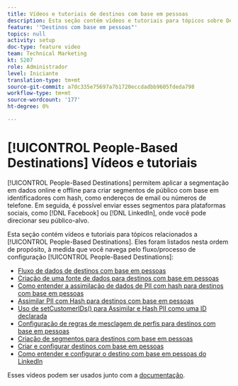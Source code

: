 ```yaml
---
title: Vídeos e tutoriais de destinos com base em pessoas
description: Esta seção contém vídeos e tutoriais para tópicos sobre Destinos com base em pessoas.
feature: '"Destinos com base em pessoas"'
topics: null
activity: setup
doc-type: feature video
team: Technical Marketing
kt: 5207
role: Administrador
level: Iniciante
translation-type: tm+mt
source-git-commit: a7dc335e75697a7b1720eccdadbb9605fdeda798
workflow-type: tm+mt
source-wordcount: '177'
ht-degree: 0%

---
```



# [!UICONTROL People-Based Destinations] Vídeos e tutoriais

[!UICONTROL People-Based Destinations] permitem aplicar a segmentação em dados online e offline para criar segmentos de público com base em identificadores com hash, como endereços de email ou números de telefone. Em seguida, é possível enviar esses segmentos para plataformas sociais, como [!DNL Facebook] ou [!DNL LinkedIn], onde você pode direcionar seu público-alvo.

Esta seção contém vídeos e tutoriais para tópicos relacionados a [!UICONTROL People-Based Destinations]. Eles foram listados nesta ordem de propósito, à medida que você navega pelo fluxo/processo de configuração [!UICONTROL People-Based Destinations]:

* [Fluxo de dados de destinos com base em pessoas](people-based-destinations-data-flow.md)
* [Criação de uma fonte de dados para destinos com base em pessoas](creating-a-data-source-for-people-based-destinations.md)
* [Como entender a assimilação de dados de PII com hash para destinos com base em pessoas](understanding-hashed-pii-data-ingestion-for-people-based-destinations.md)
* [Assimilar PII com Hash para destinos com base em pessoas](ingesting-hashed-pii-for-people-based-destinations.md)
* [Uso de setCustomerIDs() para Assimilar e Hash PII como uma ID declarada](using-setcustomerids-to-ingest-and-hash-pii-as-a-declared-id.md)
* [Configuração de regras de mesclagem de perfis para destinos com base em pessoas](configuring-profile-merge-rules-for-people-based-destinations.md)
* [Criação de segmentos para destinos com base em pessoas](creating-segments-for-people-based-destinations.md)
* [Criar e configurar destinos com base em pessoas](create-and-configure-people-based-destinations.md)
* [Como entender e configurar o destino com base em pessoas do LinkedIn](understanding-and-configuring-the-linkedin-pbd.md)

Esses vídeos podem ser usados junto com a [documentação](https://docs.adobe.com/content/help/en/audience-manager/user-guide/features/destinations/people-based/people-based-destinations-overview.html).
